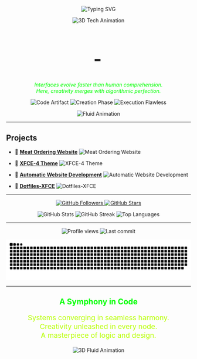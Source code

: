 <p align="center">
  <img src="https://readme-typing-svg.herokuapp.com?font=Fira+Code&weight=600&size=30&duration=4000&pause=1000&color=0DFF00&background=000000&width=900&height=60&lines=SYSTEM+BOOT+SEQUENCE+INITIALIZED;ANALYSIS...;ARTIFICIAL+INTELLIGENCE+ACTIVE;ENCRYPTED+PROTOCOL+ENGAGED" alt="Typing SVG">
</p>

<p align="center">
    <img src="https://i.gifer.com/LCPT.gif" alt="3D Tech Animation" width="600px">  
</p> 

<h1 align="center" style="font-size: 3rem; letter-spacing: 0.1em;">  - </h1>

<p align="center" style="font-style: italic; color: #00FF00;">
  <em>Interfaces evolve faster than human comprehension.<br> Here, creativity merges with algorithmic perfection.</em>
</p>

<p align="center">
  <img src="https://img.shields.io/badge/ARTIFACT-01FF70?style=for-the-badge&logo=github" alt="Code Artifact">
  <img src="https://img.shields.io/badge/CREATION-PHASE-01FF70?style=for-the-badge&logo=github" alt="Creation Phase">
  <img src="https://img.shields.io/badge/EXECUTION-FLAWLESS-01FF70?style=for-the-badge&logo=github" alt="Execution Flawless">
</p>

<p align="center">
  <!-- Add your Fluid Animation GIF here -->
  <img src="https://media.giphy.com/media/fx4zxFLVDAluXnk4qH/giphy.gif?cid=790b761155rx3hadqi7ckr6dk9kr4eflghcwoxw202h8xthx&ep=v1_gifs_search&rid=giphy.gif&ct=g" alt="Fluid Animation" width="500px">
</p>

---

## Projects

- 🥩 **[Meat Ordering Website](https://github.com/Hiroshi0Nohara/Hiroshi0Nohara.github.io)**
  <img src="https://raw.githubusercontent.com/Hiroshi0Nohara/Hiroshi0Nohara.github.io/main/screenshot.png" width="300px" alt="Meat Ordering Website">

- 🎨 **[XFCE-4 Theme](https://github.com/Hiroshi0Nohara/xfce-4-theme)**
  <img src="https://raw.githubusercontent.com/Hiroshi0Nohara/xfce-4-theme/main/screenshot.png" width="300px" alt="XFCE-4 Theme">

- 🤖 **[Automatic Website Development](https://github.com/Hiroshi0Nohara/automatic-website-development)**
  <img src="https://raw.githubusercontent.com/Hiroshi0Nohara/automatic-website-development/main/screenshot.png" width="300px" alt="Automatic Website Development">

- 📂 **[Dotfiles-XFCE](https://github.com/Hiroshi0Nohara/Dotfiles-XFCE)**
  <img src="https://raw.githubusercontent.com/Hiroshi0Nohara/Dotfiles-XFCE/main/screenshot.png" width="300px" alt="Dotfiles-XFCE">

---

<p align="center">
  <a href="https://github.com/Hiroshi0Nohara?tab=followers">
    <img src="https://img.shields.io/github/followers/Hiroshi0Nohara?label=Followers&style=social" alt="GitHub Followers">
  </a>
  <a href="https://github.com/Hiroshi0Nohara?tab=repositories">
    <img src="https://img.shields.io/github/stars/Hiroshi0Nohara?label=Stars&style=social" alt="GitHub Stars">
  </a>
</p>

<p align="center">
  <img src="https://github-readme-stats.vercel.app/api?username=Hiroshi0Nohara&show_icons=true&theme=radical&count_private=true" alt="GitHub Stats">
  <img src="https://github-readme-streak-stats.herokuapp.com/?user=Hiroshi0Nohara&theme=radical" alt="GitHub Streak">
  <img src="https://github-readme-stats.vercel.app/api/top-langs/?username=Hiroshi0Nohara&layout=compact&theme=radical" alt="Top Languages">
</p>

---

<p align="center">
  <img src="https://komarev.com/ghpvc/?username=Hiroshi0Nohara&color=green&style=plastic" alt="Profile views">
  <img src="https://img.shields.io/github/last-commit/Hiroshi0Nohara/xfce-4-theme?style=plastic" alt="Last commit">
</p>

<p align="center">
  <img src="https://raw.githubusercontent.com/Platane/snk/output/github-contribution-grid-snake.svg" alt="Contribution Snake">
</p>

---

<h2 align="center" style="color:#00FF00;">A Symphony in Code</h2>
<p align="center" style="color:#B6FF00; font-size:1.2rem;">
  Systems converging in seamless harmony.<br>Creativity unleashed in every node.<br>A masterpiece of logic and design.
</p>
<p align="center">
  <!-- Add your 3D Fluid Animation GIF here -->
  <img src="https://i.pinimg.com/originals/47/21/4e/47214e868ff46604223412ca997a173d.gif" alt="3D Fluid Animation" width="500px">
</p>

